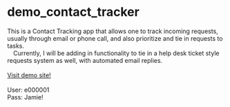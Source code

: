 # demo_contact_tracker
This is a Contact Tracking app that allows one to track incoming requests, usually through email or phone call, and also prioritize and tie in requests to tasks.
<br>
&emsp;Currently, I will be adding in functionality to tie in a help desk ticket style requests system as well, with automated email replies.
<br>
<br><a href="https://jkpapplications.pythonanywhere.com">Visit demo site!</a>
<br><br>
User: e000001<br>
Pass: Jamie! 
